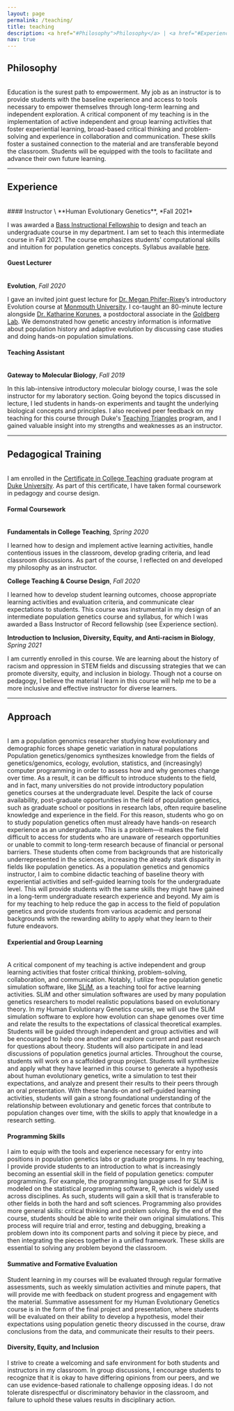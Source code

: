 ```yaml
---
layout: page
permalink: /teaching/
title: teaching
description: <a href="#Philosophy">Philosophy</a> | <a href="#Experience">Experience</a> | <a href="#Training">Training</a> | <a href="#Approach">Approach</a>
nav: true
---
```

## Philosophy
<br/>
Education is the surest path to empowerment. My job as an instructor is to provide students with the baseline experience and access to tools necessary to empower themselves through long-term learning and independent exploration. A critical component of my teaching is in the implementation of active independent and group learning activities that foster experiential learning, broad-based critical thinking and problem-solving and experience in collaboration and communication. These skills foster a sustained connection to the material and are transferable beyond the classroom. Students will be equipped with the tools to facilitate and advance their own future learning.<a id='Experience'></a>
<hr>

## Experience 
<br/>
#### Instructor  
\
**Human Evolutionary Genetics**, *Fall 2021*

I was awarded a <a href="https://gradschool.duke.edu/professional-development/programs/bass-instructional-fellowships/bass-instructor-record-fellowships" target="_blank">Bass Instructional Fellowship</a> to design and teach an undergraduate course in my department. I am set to teach this intermediate course in Fall 2021. The course emphasizes students' computational skills and intuition for population genetics concepts. Syllabus available <a href="https://imanhamid.github.io/assets/pdf/BassIOR_Syllabus.pdf" target="_blank">here</a>.  

#### Guest Lecturer
\
**Evolution**, *Fall 2020*

I gave an invited joint guest lecture for <a href="http://phiferrixeylab.com/" target="_blank">Dr. Megan Phifer-Rixey</a>’s introductory Evolution course at <a href="https://www.monmouth.edu/" target="_blank">Monmouth University</a>. I co-taught an 80-minute lecture alongside
<a href="https://katharinekorunes.weebly.com/" target="_blank">Dr. Katharine Korunes</a>, a postdoctoral associate in the <a href="https://www.goldberglab.org/" target="_blank">Goldberg Lab</a>. We demonstrated how genetic ancestry information is informative about population history and adaptive evolution by discussing case studies and doing hands-on population simulations.  


#### Teaching Assistant
\
**Gateway to Molecular Biology**, *Fall 2019*

In this lab-intensive introductory molecular biology course, I was the sole instructor for my laboratory section. Going beyond the topics discussed in lecture, I led students in hands-on experiments and taught the underlying biological concepts and principles. I also received peer feedback
on my teaching for this course through Duke's <a href="https://gradschool.duke.edu/professional-development/programs/certificate-college-teaching/teaching-experience-and-observation" target ="_blank">Teaching Triangles</a> program, and I gained valuable insight into my strengths and weaknesses as an instructor.<a id='Training'></a>

<hr>

## Pedagogical Training  
<br/>
I am enrolled in the <a href="https://gradschool.duke.edu/professional-development/programs/certificate-college-teaching" target = "_blank">Certificate in College Teaching</a> graduate program at <a href="https://gradschool.duke.edu/" target ="_blank">Duke University</a>. As part of this certificate, I have taken formal coursework in pedagogy and course design.

#### Formal Coursework
\
**Fundamentals in College Teaching**, *Spring 2020*

I learned how to design and implement active learning activities, handle contentious issues in the classroom, develop grading criteria, and lead classroom discussions. As part of the course, I reflected on and developed my philosophy as an instructor.

**College Teaching & Course Design**, *Fall 2020*

I learned how to develop student learning outcomes, choose appropriate learning activities and evaluation criteria, and communicate clear expectations to students. This course was instrumental in my design of an intermediate population genetics course and syllabus, for which I was awarded a Bass Instructor of Record fellowship (see Experience section).

**Introduction to Inclusion, Diversity, Equity, and Anti-racism in Biology**, *Spring 2021*

I am currently enrolled in this course. We are learning about the history of racism and oppression in STEM fields and discussing strategies that we can promote diversity, equity, and inclusion in biology. Though not a course on pedagogy, I believe the material I learn in this course will help me to be a more inclusive and effective instructor for diverse learners.<a id='Approach'></a>

<hr>

## Approach  
<br/>
I am a population genomics researcher studying how evolutionary and demographic forces shape genetic variation in natural populations Population genetics/genomics synthesizes knowledge from the fields of genetics/genomics, ecology, evolution, statistics, and (increasingly) computer programming in order to assess how and why genomes change over time. As a result, it can be difficult to introduce students to the field, and in fact, many universities do not provide introductory population genetics courses at the undergraduate level. Despite the lack of course availability, post-graduate opportunities in the field of population genetics, such as graduate school or positions in research labs, often require baseline knowledge and experience in the field. For this reason, students who go on to study population genetics often must already have hands-on research experience as an undergraduate. This is a problem—it makes the field difficult to access for students who are unaware of research opportunities or unable to commit to long-term research because of financial or personal barriers. These students often come from backgrounds that are historically underrepresented in the sciences, increasing the already stark disparity in fields like population genetics. As a population genetics and genomics instructor, I aim to combine didactic teaching of baseline theory with experiential activities and self-guided learning tools for the undergraduate level. This will provide students with the same skills they might have gained in a long-term undergraduate research experience and beyond. My aim is for my teaching to help reduce the gap in access to the field of population genetics and provide students from various academic and personal backgrounds with the rewarding ability to apply what they learn to their future endeavors.  

#### Experiential and Group Learning
\
A critical component of my teaching is active independent and group learning activities that foster critical thinking, problem-solving, collaboration, and communication. Notably, I utilize free population genetic simulation software, like <a href="https://messerlab.org/slim/" target ="_blank">SLiM</a>, as a teaching tool for active learning activities. SLiM and other simulation softwares are used by many population genetics researchers to model realistic populations based on evolutionary theory. In my Human Evolutionary Genetics course, we will use the SLiM simulation software to explore how evolution can shape genomes over time and relate the results to the expectations of classical theoretical examples. Students will be guided through independent and group activities and will be encouraged to help one another and explore current and past research for questions about theory. Students will also participate in and lead discussions of population genetics journal articles. Throughout the course, students will work on a scaffolded group project. Students will synthesize and apply what they have learned in this course to generate a hypothesis about human evolutionary genetics, write a simulation to test their expectations, and analyze and present their results to their peers through an oral presentation. With these hands-on and self-guided learning activities, students will gain a strong foundational understanding of the relationship between evolutionary and genetic forces that contribute to population changes over time, with the skills to apply that knowledge in a research setting.

#### Programming Skills

I aim to equip with the tools and experience necessary for entry into positions in population genetics labs or graduate programs. In my teaching, I provide provide students to an introduction to what is increasingly becoming an essential skill in the field of population genetics: computer programming. For example, the programming language used for SLiM is modeled on the statistical programming software, R, which is widely used across disciplines. As such, students will gain a skill that is transferable to other fields in both the hard and soft sciences. Programming also provides more general skills: critical thinking and problem solving. By the end of the course, students should be able to write their own original simulations. This process will require trial and error, testing and debugging, breaking a problem down into its component parts and solving it piece by piece, and then integrating the pieces together in a unified framework. These skills are essential to solving any problem beyond the classroom.

#### Summative and Formative Evaluation

Student learning in my courses will be evaluated through regular formative assessments, such as weekly simulation activities and minute papers, that will provide me with feedback on student progress and engagement with the material. Summative assessment for my Human Evolutionary Genetics course is in the form of the final project and presentation, where students will be evaluated on their ability to develop a hypothesis, model their expectations using population genetic theory discussed in the course, draw conclusions from the data, and communicate their results to their peers.

#### Diversity, Equity, and Inclusion

I strive to create a welcoming and safe environment for both students and instructors in my classroom. In group discussions, I encourage students to recognize that it is okay to have differing opinions from our peers, and we can use evidence-based rationale to challenge opposing ideas. I do not tolerate disrespectful or discriminatory behavior in the classroom, and failure to uphold these values results in disciplinary action.
